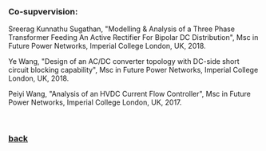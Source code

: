 
<br />

### Co-supvervision:

Sreerag Kunnathu Sugathan, "Modelling & Analysis of a Three Phase Transformer Feeding An Active Rectifier For Bipolar DC Distribution", Msc in Future Power Networks, Imperial College London, UK, 2018.

Ye Wang, "Design of an AC/DC converter topology with DC-side short circuit blocking capability", Msc in Future Power Networks, Imperial College London, UK, 2018.

Peiyi Wang, "Analysis of an HVDC Current Flow Controller", Msc in Future Power Networks, Imperial College London, UK, 2017.

<br />

### [back](https://yt-li.github.io/)
